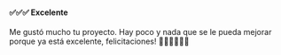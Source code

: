 #### ✅✅✅ Excelente

Me gustó mucho tu proyecto. Hay poco y nada que se le pueda mejorar porque ya está excelente, felicitaciones! 👏🏻👏🏻👏🏻